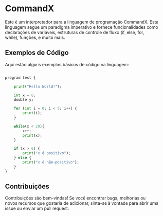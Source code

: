 # CommandX

Este é um interpretador para a linguagem de programação CommandX. Esta linguagem segue um paradigma imperativo e fornece
funcionalidades como declarações de variáveis, estruturas de controle de fluxo (if, else, for, while), funções, e muito
mais.

## Exemplos de Código

Aqui estão alguns exemplos básicos de código na linguagem:

```python

program test {

    print("Hello World!");

    int x = 0;
    double y;

    for (int i = 0; i < 5; i++) {
        print(i);
    }

    while(x < 20){
        x++;
        print(x);
    }

    if (x > 0) {
        print("x é positivo");
    } else {
        print("x é não-positivo");
    }
}

```

## Contribuições

Contribuições são bem-vindas! Se você encontrar bugs, melhorias ou novos recursos que gostaria de adicionar, sinta-se à
vontade para abrir uma issue ou enviar um pull request.
